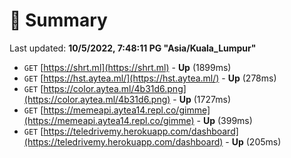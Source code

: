 # 📖 Summary
Last updated: **10/5/2022, 7:48:11 PG "Asia/Kuala_Lumpur"**

- `GET` [https://shrt.ml](https://shrt.ml) - **Up** (1899ms)
- `GET` [https://hst.aytea.ml/](https://hst.aytea.ml/) - **Up** (278ms)
- `GET` [https://color.aytea.ml/4b31d6.png](https://color.aytea.ml/4b31d6.png) - **Up** (1727ms)
- `GET` [https://memeapi.aytea14.repl.co/gimme](https://memeapi.aytea14.repl.co/gimme) - **Up** (399ms)
- `GET` [https://teledrivemy.herokuapp.com/dashboard](https://teledrivemy.herokuapp.com/dashboard) - **Up** (205ms)
